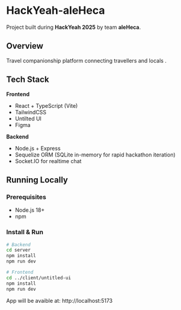 # HackYeah-aleHeca

Project built during **HackYeah 2025** by team **aleHeca**.

## Overview
Travel companionship platform connecting travellers and locals . 

## Tech Stack
**Frontend**
- React + TypeScript (Vite)
- TailwindCSS
- Untilted UI
- Figma

**Backend**
- Node.js + Express
- Sequelize ORM (SQLite in-memory for rapid hackathon iteration)
- Socket.IO for realtime chat

## Running Locally
### Prerequisites
- Node.js 18+
- npm

### Install & Run
```bash
# Backend
cd server
npm install
npm run dev

# Frontend
cd ../client/untitled-ui
npm install
npm run dev
```

App will be avaible at: http://localhost:5173 
